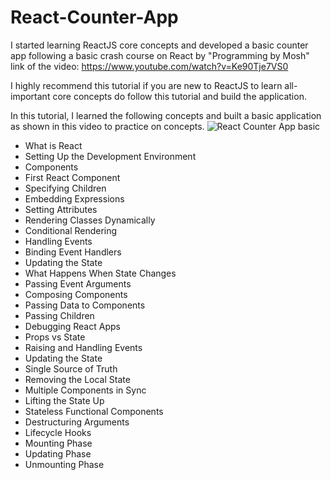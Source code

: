 # React-Counter-App
I started learning ReactJS core concepts and developed a basic counter app following a basic crash course on React by "Programming by Mosh" link of the video: https://www.youtube.com/watch?v=Ke90Tje7VS0

I highly recommend this tutorial if you are new to ReactJS to learn all-important core concepts do follow this tutorial and build the application.

In this tutorial, I learned the following concepts and built a basic application as shown in this video to practice on concepts.
 ![React Counter App basic](https://user-images.githubusercontent.com/54082156/176452797-a5bfdce4-a2db-41a1-8a6f-2e7fcee2b117.gif)
- What is React
- Setting Up the Development Environment 
- Components
- First React Component
- Specifying Children
- Embedding Expressions
- Setting Attributes
- Rendering Classes Dynamically
- Conditional Rendering
- Handling Events
- Binding Event Handlers
- Updating the State
- What Happens When State Changes 
- Passing Event Arguments
- Composing Components
- Passing Data to Components
- Passing Children
- Debugging React Apps
- Props vs State
- Raising and Handling Events
- Updating the State
- Single Source of Truth
- Removing the Local State
- Multiple Components in Sync 
- Lifting the State Up
- Stateless Functional Components
- Destructuring Arguments
- Lifecycle Hooks
- Mounting Phase 
- Updating Phase 
- Unmounting Phase
